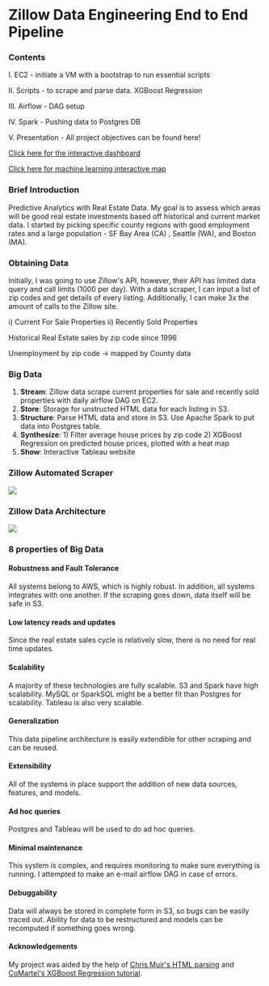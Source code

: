 # Zillow Data Engineering End to End Pipeline

### Contents
I. EC2 - initiate a VM with a bootstrap to run essential scripts

II. Scripts - to scrape and parse data. XGBoost Regression

III. Airflow - DAG setup

IV. Spark - Pushing data to Postgres DB

V. Presentation - All project objectives can be found here!

[Click here for the interactive dashboard](https://jerrydatascience.tumblr.com/zillow-interactive)

[Click here for machine learning interactive map](https://jerrydatascience.tumblr.com/zillow-machine-learning)


### Brief Introduction
Predictive Analytics with Real Estate Data. My goal is to assess which areas will be good real estate investments based off historical and current market data. I started by picking specific county regions with good employment rates and a large population - SF Bay Area (CA) , Seattle (WA), and Boston (MA).

### Obtaining Data
Initially, I was going to use Zillow's API, however, their API has limited data query and call limits (1000 per day). With a data scraper, I can input a list of zip codes and get details of every listing. Additionally, I can make 3x the amount of calls to the Zillow site.

i) Current For Sale Properties
ii) Recently Sold Properties

Historical Real Estate sales by zip code since 1996

Unemployment by zip code -> mapped by County data

### Big Data
   1. **Stream**: Zillow data scrape current properties for sale and recently sold properties with daily airflow DAG on EC2.
   2. **Store**: Storage for unstructed HTML data for each listing in S3.
   3. **Structure**: Parse HTML data and store in S3. Use Apache Spark to put data into Postgres table.
   4. **Synthesize**: 1) Filter average house prices by zip code 2) XGBoost Regression on predicted house prices, plotted with a heat map
   5. **Show**: Interactive Tableau website

### Zillow Automated Scraper
![](https://i.imgur.com/E6RI8Hm.gif)

### Zillow Data Architecture
![](https://i.imgur.com/bLuGWMj.png)

### 8 properties of Big Data

#### Robustness and Fault Tolerance
All systems belong to AWS, which is highly robust. In addition, all systems integrates with one another. If the scraping goes down, data itself will be safe in S3. 

#### Low latency reads and updates
Since the real estate sales cycle is relatively slow, there is no need for real time updates.

#### Scalability
A majority of these technologies are fully scalable. S3 and Spark have high scalability. MySQL or SparkSQL might be a better fit than Postgres for scalability. Tableau is also very scalable.

#### Generalization
This data pipeline architecture is easily extendible for other scraping and can be reused.

#### Extensibility
All of the systems in place support the addition of new data sources, features, and models.

#### Ad hoc queries
Postgres and Tableau will be used to do ad hoc queries. 

#### Minimal maintenance
This system is complex, and requires monitoring to make sure everything is running. I attempted to make an e-mail airflow DAG in case of errors. 
#### Debuggability
Data will always be stored in complete form in S3, so bugs can be easily traced out. Ability for data to be restructured and models can be recomputed if something goes wrong.



#### Acknowledgements
My project was aided by the help of [Chris Muir's HTML parsing](https://github.com/ChrisMuir/Zillow) and [CoMartel's XGBoost Regression tutorial](https://www.kaggle.com/comartel/house-price-xgboost-starter/discussion/code).
